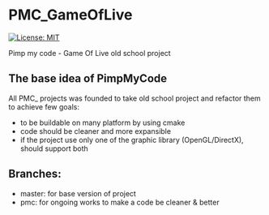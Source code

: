 # PMC_GameOfLive
[![License: MIT](https://img.shields.io/badge/License-MIT-yellow.svg)](https://opensource.org/licenses/MIT)

Pimp my code - Game Of Live old school project

## The base idea of PimpMyCode
All PMC_ projects was founded to take old school project and refactor them to achieve few goals:
 - to be buildable on many platform by using cmake
 - code should be cleaner and more expansible
 - if the project use only one of the graphic library (OpenGL/DirectX), should support both

## Branches:
 - master: for base version of project
 - pmc: for ongoing works to make a code be cleaner & better
